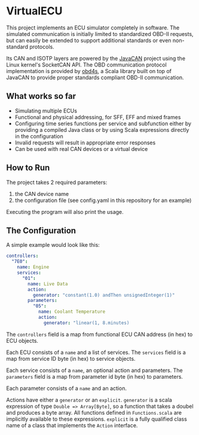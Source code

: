 # VirtualECU

This project implements an ECU simulator completely in software. The simulated communication is initially limited to standardized OBD-II requests, but can easily be extended to support additional standards or even non-standard protocols.

Its CAN and ISOTP layers are powered by the [JavaCAN](https://github.com/pschichtel/JavaCAN) project using the Linux kernel's SocketCAN API. The OBD communication protocol implementation is provided by [obd4s](https://github.com/pschichtel/obd4s), a Scala library built on top of JavaCAN to provide proper standards compliant OBD-II communication.

## What works so far

* Simulating multiple ECUs
* Functional and physical addressing, for SFF, EFF and mixed frames
* Configuring time series functions per service and subfunction either by providing a compiled Java class or by using Scala expressions directly in the configuration
* Invalid requests will result in appropriate error responses
* Can be used with real CAN devices or a virtual device

## How to Run

The project takes 2 required parameters:

1. the CAN device name
2. the configuration file (see config.yaml in this repository for an example)

Executing the program will also print the usage.

## The Configuration

A simple example would look like this:

```yaml
controllers:
  "7E0":
    name: Engine
    services:
      "01":
        name: Live Data
        action:
          generator: "constant(1.0) andThen unsignedInteger(1)"
        parameters:
          "05":
            name: Coolant Temperature
            action:
              generator: "linear(1, 8.minutes)
```

The `controllers` field is a map from functional ECU CAN address (in hex) to ECU objects.

Each ECU consists of a `name` and a list of services. The `services` field is a map from service ID byte (in hex) to service objects.

Each service consists of a `name`, an optional action and parameters. The `parameters` field is a map from parameter id byte (in hex) to parameters.

Each parameter consists of a `name` and an action.

Actions have either a `generator` or an `explicit`. `generator` is a scala expression of type `Double => Array[Byte]`, so a function that takes a doubel and produces a byte array. All functions defined in `Functions.scala` are implicitly available to these expressions. `explicit` is a fully qualified class name of a class that implements the `Action` interface.
